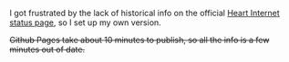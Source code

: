 I got frustrated by the lack of historical info on the official [Heart Internet](http://www.heartinternet.co.uk/) [status page](http://www.webhostingstatus.com/), so I set up my own version.

~~Github Pages take about 10 minutes to publish, so all the info is a few minutes out of date.~~
